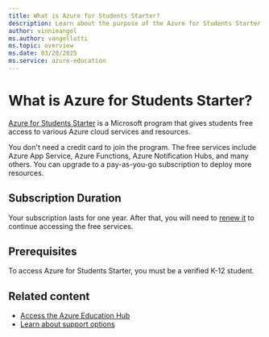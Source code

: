 ```yaml
---
title: What is Azure for Students Starter?
description: Learn about the purpose of the Azure for Students Starter program, including prerequisites.
author: vinnieangel
ms.author: vangellotti
ms.topic: overview
ms.date: 03/28/2025
ms.service: azure-education
---
```


# What is Azure for Students Starter?

[Azure for Students Starter](https://azure.microsoft.com/pricing/offers/ms-azr-0144p/) is a Microsoft program that gives students free access to various Azure cloud services and resources.

You don't need a credit card to join the program. The free services include Azure App Service, Azure Functions, Azure Notification Hubs, and many others. You can upgrade to a pay-as-you-go subscription to deploy more resources.

## Subscription Duration

Your subscription lasts for one year. After that, you will need to [renew it](https://go.microsoft.com/fwlink/?linkid=2062408) to continue accessing the free services.

## Prerequisites

To access Azure for Students Starter, you must be a verified K-12 student.

## Related content

- [Access the Azure Education Hub](access-education-hub.md)
- [Learn about support options](educator-service-desk.md)

